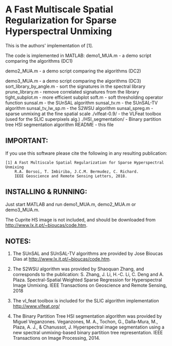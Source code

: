 #  A Fast Multiscale Spatial Regularization for Sparse Hyperspectral Unmixing    #



This is the authors' implementation of [1].

The code is implemented in MATLAB:
  demo1_MUA.m               - a demo script comparing the algorithms (DC1)

  demo2_MUA.m               - a demo script comparing the algorithms (DC2)

  demo3_MUA.m               - a demo script comparing the algorithms (DC3)
  sort_library_by_angle.m   - sort the signatures in the spectral library
  prune_library.m           - remove correlated signatures from the library
  tight_subplot.m           - more efficient subplot
  soft.m                    - soft thresholding operator function
  sunsal.m                  - the SUnSAL algorithm
  sunsal_tv.m               - the SUnSAL-TV algorithm
  sunsal_tv_lw_sp.m         - the S2WSU algorithm
  sunsal_spreg.m            - sparse unmixing at the fine spatial scale
  ./vlfeat-0.9/             - the VLFeat toolbox (used for the SLIC superpixels alg.)
  ./HSI_segmentation/       - Binary partition tree HSI segmentation algorithm
  README                    - this file



## IMPORTANT:
If you use this software please cite the following in any resulting
publication:

    [1] A Fast Multiscale Spatial Regularization for Sparse Hyperspectral Unmixing
        R.A. Borsoi, T. Imbiriba, J.C.M. Bermudez, C. Richard.
        IEEE Geoscience and Remote Sensing Letters, 2018.



## INSTALLING & RUNNING:
Just start MATLAB and run demo1_MUA.m, demo2_MUA.m or demo3_MUA.m.

The Cuprite HS image is not included, and should be downloaded from http://www.lx.it.pt/~bioucas/code.htm.


## NOTES:
1.  The SUnSAL and SUnSAL-TV algorithms are provided by Jose Bioucas Dias 
    at http://www.lx.it.pt/~bioucas/code.htm.

2.  The S2WSU algorithm was provided by Shaoquan Zhang, and corresponds to the publication:
    S. Zhang, J. Li, H.-C. Li, C. Deng and A. Plaza. 
    Spectral-Spatial Weighted Sparse Regression for Hyperspectral Image Unmixing. 
    IEEE Transactions on Geoscience and Remote Sensing, 2018

3.  The vl_feat toolbox is included for the SLIC algorithm implementation
    http://www.vlfeat.org/

4.  The Binary Partition Tree HSI segmentation algorithm was provided by Miguel Veganzones.
    Veganzones, M. A., Tochon, G., Dalla-Mura, M., Plaza, A. J., & Chanussot, J.
    Hyperspectral image segmentation using a new spectral unmixing-based binary
    partition tree representation.
    IEEE Transactions on Image Processing, 2014.



